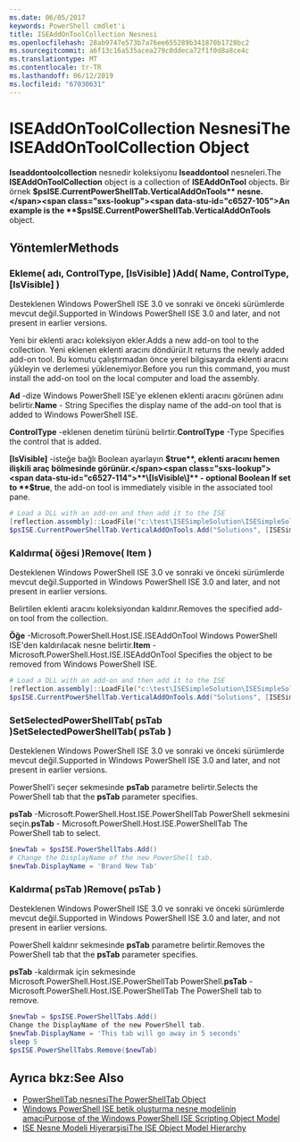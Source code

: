 ```yaml
---
ms.date: 06/05/2017
keywords: PowerShell cmdlet'i
title: ISEAddOnToolCollection Nesnesi
ms.openlocfilehash: 28ab9747e573b7a76ee655289b341870b1728bc2
ms.sourcegitcommit: a6f13c16a535acea279c0ddeca72f1f0d8a8ce4c
ms.translationtype: MT
ms.contentlocale: tr-TR
ms.lasthandoff: 06/12/2019
ms.locfileid: "67030631"
---
```

# <a name="the-iseaddontoolcollection-object"></a><span data-ttu-id="c6527-103">ISEAddOnToolCollection Nesnesi</span><span class="sxs-lookup"><span data-stu-id="c6527-103">The ISEAddOnToolCollection Object</span></span>

<span data-ttu-id="c6527-104">**Iseaddontoolcollection** nesnedir koleksiyonu **Iseaddontool** nesneleri.</span><span class="sxs-lookup"><span data-stu-id="c6527-104">The **ISEAddOnToolCollection** object is a collection of **ISEAddOnTool** objects.</span></span> <span data-ttu-id="c6527-105">Bir örnek **$psISE.CurrentPowerShellTab.VerticalAddOnTools** nesne.</span><span class="sxs-lookup"><span data-stu-id="c6527-105">An example is the **$psISE.CurrentPowerShellTab.VerticalAddOnTools** object.</span></span>

## <a name="methods"></a><span data-ttu-id="c6527-106">Yöntemler</span><span class="sxs-lookup"><span data-stu-id="c6527-106">Methods</span></span>

### <a name="add-name-controltype-isvisible-"></a><span data-ttu-id="c6527-107">Ekleme\( adı, ControlType, \[IsVisible\] \)</span><span class="sxs-lookup"><span data-stu-id="c6527-107">Add\( Name, ControlType, \[IsVisible\] \)</span></span>

<span data-ttu-id="c6527-108">Desteklenen Windows PowerShell ISE 3.0 ve sonraki ve önceki sürümlerde mevcut değil.</span><span class="sxs-lookup"><span data-stu-id="c6527-108">Supported in Windows PowerShell ISE 3.0 and later, and not present in earlier versions.</span></span>

<span data-ttu-id="c6527-109">Yeni bir eklenti aracı koleksiyon ekler.</span><span class="sxs-lookup"><span data-stu-id="c6527-109">Adds a new add-on tool to the collection.</span></span> <span data-ttu-id="c6527-110">Yeni eklenen eklenti aracını döndürür.</span><span class="sxs-lookup"><span data-stu-id="c6527-110">It returns the newly added add-on tool.</span></span> <span data-ttu-id="c6527-111">Bu komutu çalıştırmadan önce yerel bilgisayarda eklenti aracını yükleyin ve derlemesi yüklenemiyor.</span><span class="sxs-lookup"><span data-stu-id="c6527-111">Before you run this command, you must install the add-on tool on the local computer and load the assembly.</span></span>

<span data-ttu-id="c6527-112">**Ad** -dize Windows PowerShell ISE'ye eklenen eklenti aracını görünen adını belirtir.</span><span class="sxs-lookup"><span data-stu-id="c6527-112">**Name** - String Specifies the display name of the add-on tool that is added to Windows PowerShell ISE.</span></span>

<span data-ttu-id="c6527-113">**ControlType** -eklenen denetim türünü belirtir.</span><span class="sxs-lookup"><span data-stu-id="c6527-113">**ControlType** -Type Specifies the control that is added.</span></span>

<span data-ttu-id="c6527-114">**\[IsVisible\]**  -isteğe bağlı Boolean ayarlayın **$true**, eklenti aracını hemen ilişkili araç bölmesinde görünür.</span><span class="sxs-lookup"><span data-stu-id="c6527-114">**\[IsVisible\]** - optional Boolean If set to **$true**, the add-on tool is immediately visible in the associated tool pane.</span></span>

```powershell
# Load a DLL with an add-on and then add it to the ISE
[reflection.assembly]::LoadFile("c:\test\ISESimpleSolution\ISESimpleSolution.dll")
$psISE.CurrentPowerShellTab.VerticalAddOnTools.Add("Solutions", [ISESimpleSolution.Solution], $true)
```

### <a name="remove-item-"></a><span data-ttu-id="c6527-115">Kaldırma\( öğesi \)</span><span class="sxs-lookup"><span data-stu-id="c6527-115">Remove\( Item \)</span></span>

<span data-ttu-id="c6527-116">Desteklenen Windows PowerShell ISE 3.0 ve sonraki ve önceki sürümlerde mevcut değil.</span><span class="sxs-lookup"><span data-stu-id="c6527-116">Supported in Windows PowerShell ISE 3.0 and later, and not present in earlier versions.</span></span>

<span data-ttu-id="c6527-117">Belirtilen eklenti aracını koleksiyondan kaldırır.</span><span class="sxs-lookup"><span data-stu-id="c6527-117">Removes the specified add-on tool from the collection.</span></span>

<span data-ttu-id="c6527-118">**Öğe** -Microsoft.PowerShell.Host.ISE.ISEAddOnTool Windows PowerShell ISE'den kaldırılacak nesne belirtir.</span><span class="sxs-lookup"><span data-stu-id="c6527-118">**Item** - Microsoft.PowerShell.Host.ISE.ISEAddOnTool Specifies the object to be removed from Windows PowerShell ISE.</span></span>

```powershell
# Load a DLL with an add-on and then add it to the ISE
[reflection.assembly]::LoadFile("c:\test\ISESimpleSolution\ISESimpleSolution.dll")
$psISE.CurrentPowerShellTab.VerticalAddOnTools.Add("Solutions", [ISESimpleSolution.Solution], $true)
```

### <a name="setselectedpowershelltab-pstab-"></a><span data-ttu-id="c6527-119">SetSelectedPowerShellTab\( psTab \)</span><span class="sxs-lookup"><span data-stu-id="c6527-119">SetSelectedPowerShellTab\( psTab \)</span></span>

<span data-ttu-id="c6527-120">Desteklenen Windows PowerShell ISE 3.0 ve sonraki ve önceki sürümlerde mevcut değil.</span><span class="sxs-lookup"><span data-stu-id="c6527-120">Supported in Windows PowerShell ISE 3.0 and later, and not present in earlier versions.</span></span>

<span data-ttu-id="c6527-121">PowerShell'i seçer sekmesinde **psTab** parametre belirtir.</span><span class="sxs-lookup"><span data-stu-id="c6527-121">Selects the PowerShell tab that the **psTab** parameter specifies.</span></span>

<span data-ttu-id="c6527-122">**psTab** -Microsoft.PowerShell.Host.ISE.PowerShellTab PowerShell sekmesini seçin.</span><span class="sxs-lookup"><span data-stu-id="c6527-122">**psTab** - Microsoft.PowerShell.Host.ISE.PowerShellTab The PowerShell tab to select.</span></span>

```powershell
$newTab = $psISE.PowerShellTabs.Add()
# Change the DisplayName of the new PowerShell tab.
$newTab.DisplayName = 'Brand New Tab'
```

### <a name="remove-pstab-"></a><span data-ttu-id="c6527-123">Kaldırma\( psTab \)</span><span class="sxs-lookup"><span data-stu-id="c6527-123">Remove\( psTab \)</span></span>

<span data-ttu-id="c6527-124">Desteklenen Windows PowerShell ISE 3.0 ve sonraki ve önceki sürümlerde mevcut değil.</span><span class="sxs-lookup"><span data-stu-id="c6527-124">Supported in Windows PowerShell ISE 3.0 and later, and not present in earlier versions.</span></span>

<span data-ttu-id="c6527-125">PowerShell kaldırır sekmesinde **psTab** parametre belirtir.</span><span class="sxs-lookup"><span data-stu-id="c6527-125">Removes the PowerShell tab that the **psTab** parameter specifies.</span></span>

<span data-ttu-id="c6527-126">**psTab** -kaldırmak için sekmesinde Microsoft.PowerShell.Host.ISE.PowerShellTab PowerShell.</span><span class="sxs-lookup"><span data-stu-id="c6527-126">**psTab** - Microsoft.PowerShell.Host.ISE.PowerShellTab The PowerShell tab to remove.</span></span>

```powershell
$newTab = $psISE.PowerShellTabs.Add()
Change the DisplayName of the new PowerShell tab.
$newTab.DisplayName = 'This tab will go away in 5 seconds'
sleep 5
$psISE.PowerShellTabs.Remove($newTab)
```

## <a name="see-also"></a><span data-ttu-id="c6527-127">Ayrıca bkz:</span><span class="sxs-lookup"><span data-stu-id="c6527-127">See Also</span></span>

- [<span data-ttu-id="c6527-128">PowerShellTab nesnesi</span><span class="sxs-lookup"><span data-stu-id="c6527-128">The PowerShellTab Object</span></span>](The-PowerShellTab-Object.md)
- [<span data-ttu-id="c6527-129">Windows PowerShell ISE betik oluşturma nesne modelinin amacı</span><span class="sxs-lookup"><span data-stu-id="c6527-129">Purpose of the Windows PowerShell ISE Scripting Object Model</span></span>](Purpose-of-the-Windows-PowerShell-ISE-Scripting-Object-Model.md)
- [<span data-ttu-id="c6527-130">ISE Nesne Modeli Hiyerarşisi</span><span class="sxs-lookup"><span data-stu-id="c6527-130">The ISE Object Model Hierarchy</span></span>](The-ISE-Object-Model-Hierarchy.md)
